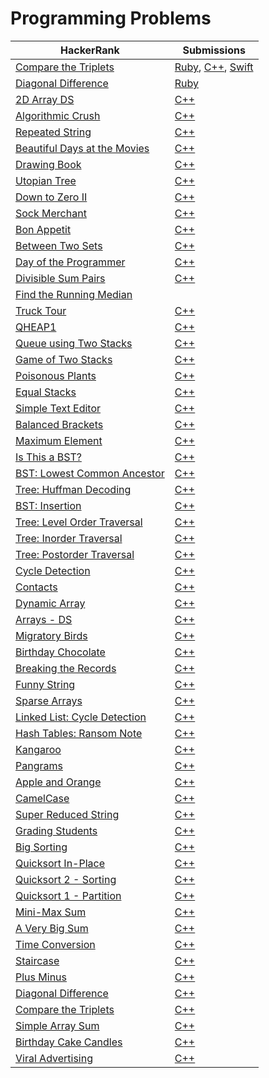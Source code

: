 # Programming Problems

| HackerRank | Submissions  |
| ---------- | -------------|
|[Compare the Triplets](https://www.hackerrank.com/challenges/compare-the-triplets)|[Ruby](https://github.com/jmmal/programming_practice/blob/master/HackerRank/CompareTheTriplets.rb), [C++](https://github.com/jmmal/programming_practice/blob/master/HackerRank/CompareTheTriplets.cpp), [Swift](https://github.com/jmmal/programming_practice/blob/master/HackerRank/CompareTheTriplets.swift)|
|[Diagonal Difference](https://www.hackerrank.com/challenges/diagonal-difference)|[Ruby](https://github.com/jmmal/programming_practice/blob/master/HackerRank/DiagonalDifference.rb)|
| [2D Array DS](https://www.hackerrank.com/challenges/2d-array?h_r=internal-search)  | [C++](https://github.com/jmmal/programming_practice/blob/master/HackerRank/2DArrayDS.cpp) |
|[Algorithmic Crush](https://www.hackerrank.com/challenges/crush?h_r=internal-search)|[C++](https://github.com/jmmal/programming_practice/blob/master/HackerRank/AlgorithmicCrush.cpp)|
|[Repeated String](https://www.hackerrank.com/challenges/repeated-string)|[C++](https://github.com/jmmal/programming_practice/blob/master/HackerRank/RepeatedString.cpp)|
|[Beautiful Days at the Movies](https://www.hackerrank.com/challenges/beautiful-days-at-the-movies)|[C++](https://github.com/jmmal/programming_practice/blob/master/HackerRank/BeautifulDayAtTheMovies.cpp)|
|[Drawing Book](https://www.hackerrank.com/challenges/drawing-book)|[C++](https://github.com/jmmal/programming_practice/blob/master/HackerRank/DrawingBook.cpp)|
|[Utopian Tree](https://www.hackerrank.com/challenges/utopian-tree)|[C++](https://github.com/jmmal/programming_practice/blob/master/HackerRank/UtopianTree.cpp)|
|[Down to Zero II](https://www.hackerrank.com/challenges/down-to-zero-ii)|[C++](https://github.com/jmmal/programming_practice/blob/master/HackerRank/DownToZeroII.cpp)|
|[Sock Merchant](https://www.hackerrank.com/challenges/sock-merchant)|[C++](https://github.com/jmmal/programming_practice/blob/master/HackerRank/SockMerchant.cpp)|
|[Bon Appetit](https://www.hackerrank.com/challenges/bon-appetit)|[C++](https://github.com/jmmal/programming_practice/blob/master/HackerRank/BonAppetit.cpp)|
|[Between Two Sets](https://www.hackerrank.com/challenges/between-two-sets)|[C++](https://github.com/jmmal/programming_practice/blob/master/HackerRank/BetweenTwoSets.cpp)|
|[Day of the Programmer](https://www.hackerrank.com/challenges/day-of-the-programmer)|[C++](https://github.com/jmmal/programming_practice/blob/master/HackerRank/DayOfTheProgrammer.cpp)|
|[Divisible Sum Pairs](https://www.hackerrank.com/challenges/divisible-sum-pairs)|[C++](https://github.com/jmmal/programming_practice/blob/master/HackerRank/DivisibleSumPairs.cpp)|
|[Find the Running Median](https://www.hackerrank.com/challenges/find-the-running-median)||
|[Truck Tour](https://www.hackerrank.com/challenges/truck-tour)|[C++](https://github.com/jmmal/programming_practice/blob/master/HackerRank/TruckTour.cpp)|
|[QHEAP1](https://www.hackerrank.com/challenges/qheap1)|[C++](https://github.com/jmmal/programming_practice/blob/master/HackerRank/QHEAP1.cpp)|
|[Queue using Two Stacks](https://www.hackerrank.com/challenges/queue-using-two-stacks)|[C++](https://github.com/jmmal/programming_practice/blob/master/HackerRank/QueueUsingTwoStacks.cpp)|
|[Game of Two Stacks](https://www.hackerrank.com/challenges/game-of-two-stacks)|[C++](https://github.com/jmmal/programming_practice/blob/master/HackerRank/GameOfTwoStacks.cpp)|
|[Poisonous Plants](https://www.hackerrank.com/challenges/poisonous-plants)|[C++](https://github.com/jmmal/programming_practice/blob/master/HackerRank/PoisonousPlants.cpp)|
|[Equal Stacks](https://www.hackerrank.com/challenges/equal-stacks)|[C++](https://github.com/jmmal/programming_practice/blob/master/HackerRank/EqualStacks.cpp)|
|[Simple Text Editor](https://www.hackerrank.com/challenges/simple-text-editor)|[C++](https://github.com/jmmal/programming_practice/blob/master/HackerRank/SimpleTextEditor.cpp)|
|[Balanced Brackets](https://www.hackerrank.com/challenges/balanced-brackets)|[C++](https://github.com/jmmal/programming_practice/blob/master/HackerRank/BalancedBrackets.cpp)|
|[Maximum Element](https://www.hackerrank.com/challenges/maximum-element)|[C++](https://github.com/jmmal/programming_practice/blob/master/HackerRank/MaximumElement.cpp)|
|[Is This a BST?](https://www.hackerrank.com/challenges/is-binary-search-tree)|[C++](https://github.com/jmmal/programming_practice/blob/master/HackerRank/isBST%3F.cpp)|
|[BST: Lowest Common Ancestor](https://www.hackerrank.com/challenges/binary-search-tree-lowest-common-ancestor)|[C++](https://github.com/jmmal/programming_practice/blob/master/HackerRank/BSTLowestCommonAncestor.cpp)|
|[Tree: Huffman Decoding](https://www.hackerrank.com/challenges/tree-huffman-decoding)|[C++](https://github.com/jmmal/programming_practice/blob/master/HackerRank/TreeHuffmanDecoding.cpp)|
|[BST: Insertion](https://www.hackerrank.com/challenges/binary-search-tree-insertion)|[C++](https://github.com/jmmal/programming_practice/blob/master/HackerRank/BSTInsertion.cpp)|
|[Tree: Level Order Traversal](https://www.hackerrank.com/challenges/tree-level-order-traversal)|[C++](https://github.com/jmmal/programming_practice/blob/master/HackerRank/TreeLevelOrderTraversal.cpp)|
|[Tree: Inorder Traversal](https://www.hackerrank.com/challenges/tree-inorder-traversal)|[C++](https://github.com/jmmal/programming_practice/blob/master/HackerRank/TreeInorderTraversal.cpp)|
|[Tree: Postorder Traversal](https://www.hackerrank.com/challenges/tree-postorder-traversal)|[C++](https://github.com/jmmal/programming_practice/blob/master/HackerRank/TreePostorderTraversal.cpp)|
|[Cycle Detection](https://www.hackerrank.com/challenges/detect-whether-a-linked-list-contains-a-cycle)|[C++](https://github.com/jmmal/programming_practice/blob/master/HackerRank/LinkedListCycleDetection.cpp)|
|[Contacts](https://www.hackerrank.com/challenges/contacts)|[C++](https://github.com/jmmal/programming_practice/blob/master/HackerRank/Contacts.cpp)|
|[Dynamic Array](https://www.hackerrank.com/challenges/dynamic-array)|[C++](https://github.com/jmmal/programming_practice/blob/master/HackerRank/DynamicArray.cpp)|
|[Arrays - DS](https://www.hackerrank.com/challenges/arrays-ds)|[C++](https://github.com/jmmal/programming_practice/blob/master/HackerRank/2DArrayDS.cpp)|
|[Migratory Birds](https://www.hackerrank.com/challenges/migratory-birds)|[C++](https://github.com/jmmal/programming_practice/blob/master/HackerRank/MigratoryBirds.cpp)|
|[Birthday Chocolate](https://www.hackerrank.com/challenges/delete-a-node-from-a-linked-list)|[C++](https://github.com/jmmal/programming_practice/blob/master/HackerRank/BirthdayChocolate.cpp)|
|[Breaking the Records](https://www.hackerrank.com/challenges/breaking-best-and-worst-records)|[C++](https://github.com/jmmal/programming_practice/blob/master/HackerRank/BreakingTheRecords.cpp)|
|[Funny String](https://www.hackerrank.com/challenges/funny-string)|[C++](https://github.com/jmmal/programming_practice/blob/master/HackerRank/FunnyString.cpp)|
|[Sparse Arrays](https://www.hackerrank.com/challenges/sparse-arrays)|[C++](https://github.com/jmmal/programming_practice/blob/master/HackerRank/SparseArrays.cpp)|
|[Linked List: Cycle Detection](https://www.hackerrank.com/challenges/ctci-linked-list-cycle)|[C++](https://github.com/jmmal/programming_practice/blob/master/HackerRank/LinkedListCycleDetection.cpp)|
|[Hash Tables: Ransom Note](https://www.hackerrank.com/challenges/ctci-ransom-note)|[C++](https://github.com/jmmal/programming_practice/blob/master/HackerRank/HashTableRansomNote.cpp)|
|[Kangaroo](https://www.hackerrank.com/challenges/kangaroo)|[C++](https://github.com/jmmal/programming_practice/blob/master/HackerRank/Kangaroo.cpp)|
|[Pangrams](https://www.hackerrank.com/challenges/pangrams)|[C++](https://github.com/jmmal/programming_practice/blob/master/HackerRank/Pangrams.cpp)|
|[Apple and Orange](https://www.hackerrank.com/challenges/apple-and-orange)|[C++](https://github.com/jmmal/programming_practice/blob/master/HackerRank/AppleAndOrange.cpp)|
|[CamelCase](https://www.hackerrank.com/challenges/camelcase)|[C++](https://github.com/jmmal/programming_practice/blob/master/HackerRank/CamelCase.cpp)|
|[Super Reduced String](https://www.hackerrank.com/challenges/reduced-string)|[C++](https://github.com/jmmal/programming_practice/blob/master/HackerRank/SuperReducedString.cpp)|
|[Grading Students](https://www.hackerrank.com/challenges/grading)|[C++](https://github.com/jmmal/programming_practice/blob/master/HackerRank/GradingStudents.cpp)|
|[Big Sorting](https://www.hackerrank.com/challenges/big-sorting)|[C++](https://github.com/jmmal/programming_practice/blob/master/HackerRank/BigSorting.cpp)|
|[Quicksort In-Place](https://www.hackerrank.com/challenges/quicksort3)|[C++](https://github.com/jmmal/programming_practice/blob/master/HackerRank/QuicksortInPlace.cpp)|
|[Quicksort 2 - Sorting](https://www.hackerrank.com/challenges/quicksort2)|[C++](https://github.com/jmmal/programming_practice/blob/master/HackerRank/Quicksort2.cpp)|
|[Quicksort 1 - Partition](https://www.hackerrank.com/challenges/quicksort1)|[C++](https://github.com/jmmal/programming_practice/blob/master/HackerRank/Quicksort1.cpp)|
|[Mini-Max Sum](https://www.hackerrank.com/challenges/mini-max-sum)|[C++](https://github.com/jmmal/programming_practice/blob/master/HackerRank/MiniMaxSum.cpp)|
|[A Very Big Sum](https://www.hackerrank.com/challenges/a-very-big-sum)|[C++](https://github.com/jmmal/programming_practice/blob/master/HackerRank/AVeryBigSum.cpp)|
|[Time Conversion](https://www.hackerrank.com/challenges/time-conversion)|[C++](https://github.com/jmmal/programming_practice/blob/master/HackerRank/TimeConversion.cpp)|
|[Staircase](https://www.hackerrank.com/challenges/staircase)|[C++](https://github.com/jmmal/programming_practice/blob/master/HackerRank/Staircase.cpp)|
|[Plus Minus](https://www.hackerrank.com/challenges/plus-minus)|[C++](https://github.com/jmmal/programming_practice/blob/master/HackerRank/PlusMinus.cpp)|
|[Diagonal Difference](https://www.hackerrank.com/challenges/diagonal-difference)|[C++](https://github.com/jmmal/programming_practice/blob/master/HackerRank/DiagonalDifference.rb)|
|[Compare the Triplets](https://www.hackerrank.com/challenges/compare-the-triplets)|[C++](https://github.com/jmmal/programming_practice/blob/master/HackerRank/CompareTheTriplets.rb)|
|[Simple Array Sum](https://www.hackerrank.com/challenges/simple-array-sum)|[C++](https://github.com/jmmal/programming_practice/blob/master/HackerRank/SimpleArraySum.cpp)|
|[Birthday Cake Candles](https://www.hackerrank.com/challenges/birthday-cake-candles)|[C++](https://github.com/jmmal/programming_practice/blob/master/HackerRank/BirthdayCakeCandles.cpp)|
|[Viral Advertising](https://www.hackerrank.com/challenges/strange-advertising?utm_campaign=challenge-recommendation&utm_medium=email&utm_source=24-hour-campaign)|[C++](https://github.com/jmmal/programming_practice/blob/master/HackerRank/ViralAdvertising.cpp)|
